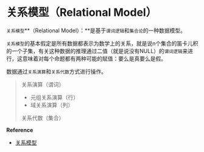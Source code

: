 # 关系模型（Relational Model）

`关系模型`**（Relational Model）：**是基于`谓词逻辑`和`集合论`的一种数据模型。

`关系模型`的基本假定是所有数据都表示为数学上的关系，就是说n个集合的笛卡儿积的一个子集，有关这种数据的推理通过二值（就是说没有NULL）的`谓词逻辑`来进行，这意味着对每个命题都有两种可能的賦值：要么是真要么是假。

数据通过`关系演算`和`关系代数`方式进行操作。

> 关系演算（谓词）
>
> * 元组关系演算（行）
> * 域关系演算（列）
>
> 关系代数（集合）

**Reference**

* [关系模型](https://zh.wikipedia.org/wiki/关系模型)

